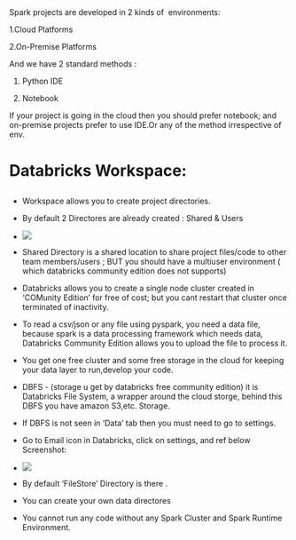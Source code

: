 ## 

Spark projects are developed in 2 kinds of  environments:

1.Cloud Platforms

2.On-Premise Platforms

  
  

And we have 2 standard methods : 

1.  Python IDE
    
2.  Notebook 
    

If your project is going in the cloud then you should prefer notebook; and on-premise projects prefer to use IDE.Or any of the method irrespective of env.

  

# Databricks Workspace:

## 

*   Workspace allows you to create project directories.
    
*   By default 2 Directores are already created : Shared & Users
    
*   ![](https://lh7-rt.googleusercontent.com/docsz/AD_4nXd1gl_hdKpKtZTXWXCnhVw85FdRw28bA5sNrsgPgCOQm5hSXD9m47-ej-Oz1ygRQbFTRXdc3erHJMuqxDJQQkCVKcYXOy_1OztwLchTNV9esBKXqeTKgJn2Zqe-uzQmAKpdPrFJfA?key=zIq_3dhjyE7hjZbanHRPXd4d)
    
*   Shared Directory is a shared location to share project files/code to other team members/users ; BUT you should have a multiuser environment ( which databricks community edition does not supports)
    
*   Databricks allows you to create a single node cluster created in  ‘COMunity Edition’ for free of cost; but you cant restart that cluster once terminated of inactivity.
    
*   To read a csv/json or any file using pyspark, you need a data file, because spark is a data processing framework which needs data, Databricks Community Edition allows you to upload the file to process it.
    
*   You get one free cluster and some free storage in the cloud for keeping your data layer to run,develop your code.
    
*   DBFS - (storage u get by databricks free community edition) it is Databricks File System, a wrapper around the cloud storge, behind this DBFS you have amazon S3,etc. Storage.
    
*   If DBFS is not seen in ‘Data’ tab then you must need to go to settings.
    
*   Go to Email icon in Databricks, click on settings, and ref below Screenshot:
    
*   ![](https://lh7-rt.googleusercontent.com/docsz/AD_4nXf3Q5uepCsfMKnWWVO1-sa4kkHQvvfhTfn1JqmLOXGkRXojACxBshe5j_PHfFPoTQ8N5M9t8fDg5B-HnBqgx3ud3iTZ9122bbllPtj6-xnfJ09LrUQWblDdXvQ5SXwl7JlKSriR6Q?key=zIq_3dhjyE7hjZbanHRPXd4d)
    
*   By default ‘FileStore’ Directory is there .
    
*   You can create your own data directores
    
*   You cannot run any code without any Spark Cluster and Spark Runtime Environment.
